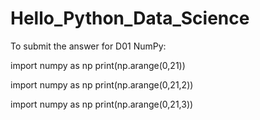 # Hello_Python_Data_Science

To submit the answer for D01 NumPy:

import numpy as np
print(np.arange(0,21))

import numpy as np
print(np.arange(0,21,2))

import numpy as np
print(np.arange(0,21,3))
